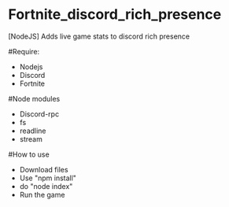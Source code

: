 # Fortnite_discord_rich_presence
[NodeJS] Adds live game stats to discord rich presence

#Require:
- Nodejs
- Discord
- Fortnite

#Node modules
- Discord-rpc
- fs
- readline
- stream

#How to use
- Download files
- Use "npm install"
- do "node index"
- Run the game
